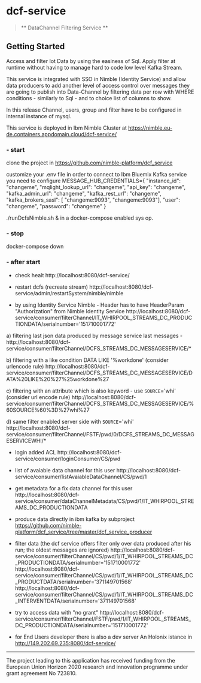# dcf-service

> ** DataChannel Filtering Service **

<a name="getting-started"></a>
## Getting Started
Access and filter Iot Data by using the easiness of Sql. Apply filter at runtime without having to manage hard to code low level Kafka Stream.

This service is integrated with SSO in Nimble (Identity Service) and allow data producers to add another level of access control over messages they are going to publish into Data-Channel by filtering data per row with WHERE conditions - similarly to Sql - and to choice list of  columns to show.

In this release Channel, users, group and filter have to be configured in internal instance of mysql.

This service is deployed in Ibm Nimble Cluster at 
https://nimble.eu-de.containers.appdomain.cloud/dcf-service/

### - start
clone the project in https://github.com/nimble-platform/dcf_service

customize your .env file in order to connect to Ibm Bluemix Kafka service you need to configure
MESSAGE_HUB_CREDENTIALS={   "instance_id": "changeme",   "mqlight_lookup_url": "changeme",   "api_key": "changeme",   "kafka_admin_url": "changeme",   "kafka_rest_url": "changeme",   "kafka_brokers_sasl": [     "changeme:9093",     "changeme:9093"],   "user": "changeme",   "password": "changeme" }

./runDcfsNimble.sh &
   in a docker-compose enabled sys op.

### - stop
docker-compose down

### - after start

- check healt
http://localhost:8080/dcf-service/

- restart dcfs (recreate stream)
http://localhost:8080/dcf-service/admin/restartSystem/nimble/nimble

- by using Identity Service Nimble - Header has to have HeaderParam "Authorization" from Nimble Identity Service
http://localhost:8080/dcf-service/consumer/filterChannel/IT_WHIRPOOL_STREAMS_DC_PRODUCTIONDATA/serialnumber='151710001772'

a) filtering last json data produced by message service
last messages - 
http://localhost:8080/dcf-service/consumer/filterChannel/DCFS_STREAMS_DC_MESSAGESERVICE/*

b) filtering with a like condition DATA LIKE '%workdone' (consider urlencode rule)
http://localhost:8080/dcf-service/consumer/filterChannel/DCFS_STREAMS_DC_MESSAGESERVICE/DATA%20LIKE%20%27%25workdone%27

c) filtering with an attribute which is also keyword - use `SOURCE`='whi' (consider url encode rule)
http://localhost:8080/dcf-service/consumer/filterChannel/DCFS_STREAMS_DC_MESSAGESERVICE/%60SOURCE%60%3D%27whi%27

d) same filter enabled server side with `SOURCE`='whi'
http://localhost:8080/dcf-service/consumer/filterChannel/FSTF/pwd/0/DCFS_STREAMS_DC_MESSAGESERVICEWHI/*


- login added ACL
http://localhost:8080/dcf-service/consumer/loginConsumer/CS/pwd

- list of avaiable data channel for this user
http://localhost:8080/dcf-service/consumer/listAvaiableDataChannel/CS/pwd/1

- get metadata for a fix data channel for this user
http://localhost:8080/dcf-service/consumer/dataChannelMetadata/CS/pwd/1/IT_WHIRPOOL_STREAMS_DC_PRODUCTIONDATA

- produce data
directly in ibm kafka by subproject https://github.com/nimble-platform/dcf_service/tree/master/dcf_service_producer

- filter data (the dcf service offers filter only over data produced after his run; the oldest messages are ignored)
http://localhost:8080/dcf-service/consumer/filterChannel/CS/pwd/1/IT_WHIRPOOL_STREAMS_DC_PRODUCTIONDATA/serialnumber='151710001772'
http://localhost:8080/dcf-service/consumer/filterChannel/CS/pwd/1/IT_WHIRPOOL_STREAMS_DC_PRODUCTDATA/serialnumber='371149701568'
http://localhost:8080/dcf-service/consumer/filterChannel/CS/pwd/1/IT_WHIRPOOL_STREAMS_DC_INTERVENTDATA/serialnumber='371149701568'

- try to access data with "no grant"
http://localhost:8080/dcf-service/consumer/filterChannel/FSTF/pwd/1/IT_WHIRPOOL_STREAMS_DC_PRODUCTIONDATA/serialnumber='151710001772'

- for End Users developer there is also a dev server
An Holonix istance in http://149.202.69.235:8080/dcf-service/



 ---
The project leading to this application has received funding from the European Union Horizon 2020 research and innovation programme under grant agreement No 723810.